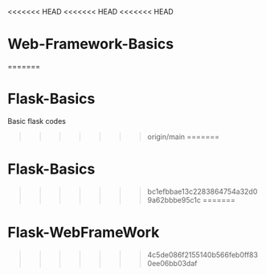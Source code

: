 <<<<<<< HEAD
<<<<<<< HEAD
<<<<<<< HEAD
# Web-Framework-Basics
=======
# Flask-Basics
Basic flask codes 
>>>>>>> origin/main
=======
# Flask-Basics
>>>>>>> bc1efbbae13c2283864754a32d09a62bbbe95c1c
=======
# Flask-WebFrameWork
>>>>>>> 4c5de086f2155140b566feb0ff830ee06bb03daf
